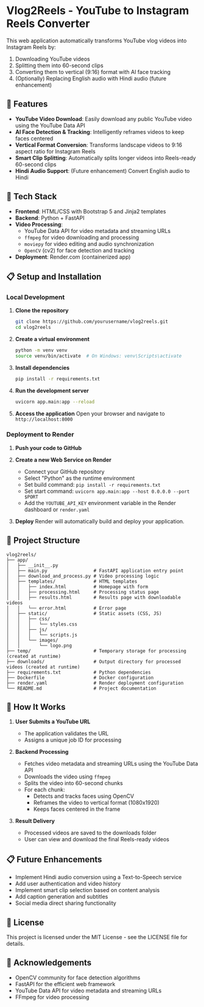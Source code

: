 # Vlog2Reels - YouTube to Instagram Reels Converter

This web application automatically transforms YouTube vlog videos into Instagram Reels by:
1. Downloading YouTube videos
2. Splitting them into 60-second clips
3. Converting them to vertical (9:16) format with AI face tracking
4. (Optionally) Replacing English audio with Hindi audio (future enhancement)

## 🎯 Features

- **YouTube Video Download**: Easily download any public YouTube video using the YouTube Data API
- **AI Face Detection & Tracking**: Intelligently reframes videos to keep faces centered
- **Vertical Format Conversion**: Transforms landscape videos to 9:16 aspect ratio for Instagram Reels
- **Smart Clip Splitting**: Automatically splits longer videos into Reels-ready 60-second clips
- **Hindi Audio Support**: (Future enhancement) Convert English audio to Hindi

## 🔧 Tech Stack

- **Frontend**: HTML/CSS with Bootstrap 5 and Jinja2 templates
- **Backend**: Python + FastAPI
- **Video Processing**:
  - YouTube Data API for video metadata and streaming URLs
  - `ffmpeg` for video downloading and processing
  - `moviepy` for video editing and audio synchronization
  - `OpenCV` (cv2) for face detection and tracking
- **Deployment**: Render.com (containerized app)

## 📋 Setup and Installation

### Local Development

1. **Clone the repository**
   ```bash
   git clone https://github.com/yourusername/vlog2reels.git
   cd vlog2reels
   ```

2. **Create a virtual environment**
   ```bash
   python -m venv venv
   source venv/bin/activate  # On Windows: venv\Scripts\activate
   ```

3. **Install dependencies**
   ```bash
   pip install -r requirements.txt
   ```

4. **Run the development server**
   ```bash
   uvicorn app.main:app --reload
   ```

5. **Access the application**
   Open your browser and navigate to `http://localhost:8000`

### Deployment to Render

1. **Push your code to GitHub**

2. **Create a new Web Service on Render**
   - Connect your GitHub repository
   - Select "Python" as the runtime environment
   - Set build command: `pip install -r requirements.txt`
   - Set start command: `uvicorn app.main:app --host 0.0.0.0 --port $PORT`
   - Add the `YOUTUBE_API_KEY` environment variable in the Render dashboard or `render.yaml`

3. **Deploy**
   Render will automatically build and deploy your application.

## 📁 Project Structure

```
vlog2reels/
├── app/
│   ├── __init__.py
│   ├── main.py                 # FastAPI application entry point
│   ├── download_and_process.py # Video processing logic
│   ├── templates/              # HTML templates
│   │   ├── index.html          # Homepage with form
│   │   ├── processing.html     # Processing status page
│   │   ├── results.html        # Results page with downloadable videos
│   │   └── error.html          # Error page
│   ├── static/                 # Static assets (CSS, JS)
│   │   ├── css/
│   │   │   └── styles.css
│   │   ├── js/
│   │   │   └── scripts.js
│   │   └── images/
│   │       └── logo.png
├── temp/                       # Temporary storage for processing (created at runtime)
├── downloads/                  # Output directory for processed videos (created at runtime)
├── requirements.txt            # Python dependencies
├── Dockerfile                  # Docker configuration
├── render.yaml                 # Render deployment configuration
└── README.md                   # Project documentation
```

## 🧠 How It Works

1. **User Submits a YouTube URL**
   - The application validates the URL
   - Assigns a unique job ID for processing

2. **Backend Processing**
   - Fetches video metadata and streaming URLs using the YouTube Data API
   - Downloads the video using `ffmpeg`
   - Splits the video into 60-second chunks
   - For each chunk:
     - Detects and tracks faces using OpenCV
     - Reframes the video to vertical format (1080x1920)
     - Keeps faces centered in the frame

3. **Result Delivery**
   - Processed videos are saved to the downloads folder
   - User can view and download the final Reels-ready videos

## 📋 Future Enhancements

- Implement Hindi audio conversion using a Text-to-Speech service
- Add user authentication and video history
- Implement smart clip selection based on content analysis
- Add caption generation and subtitles
- Social media direct sharing functionality

## 📄 License

This project is licensed under the MIT License - see the LICENSE file for details.

## 🙏 Acknowledgements

- OpenCV community for face detection algorithms
- FastAPI for the efficient web framework
- YouTube Data API for video metadata and streaming URLs
- FFmpeg for video processing
